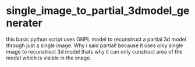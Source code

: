 # single_image_to_partial_3dmodel_generater
this basic python script uses GNPL model to recunstruct a partial 3d model through just a single image.
Why i said partial! because it uses only single image to recunstruct 3d model thats why it can only cunstruct area of the model which is visible in the image.
